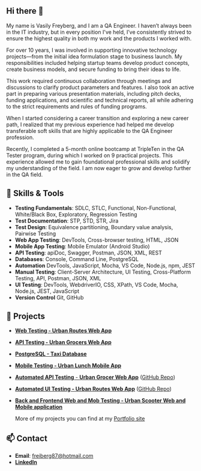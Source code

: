 ## Hi there 👋
My name is Vasily Freyberg, and I am a QA Engineer.
I haven’t always been in the IT industry, but in every position I've held, I’ve consistently strived to ensure the highest quality in both my work and the products I worked with.

For over 10 years, I was involved in supporting innovative technology projects—from the initial idea formulation stage to business launch. My responsibilities included helping startup teams develop product concepts, create business models, and secure funding to bring their ideas to life.

This work required continuous collaboration through meetings and discussions to clarify product parameters and features. I also took an active part in preparing various presentation materials, including pitch decks, funding applications, and scientific and technical reports, all while adhering to the strict requirements and rules of funding programs.

When I started considering a career transition and exploring a new career path, I realized that my previous experience had helped me develop transferable soft skills that are highly applicable to the QA Engineer profession.

Recently, I completed a 5-month online bootcamp at TripleTen in the QA Tester program, during which I worked on 9 practical projects. This experience allowed me to gain foundational professional skills and solidify my understanding of the field. I am now eager to grow and develop further in the QA field.
<!--
**Vasiliy-Freiberg/Vasiliy-Freiberg** is a ✨ _special_ ✨ repository because its `README.md` (this file) appears on your GitHub profile.

quick overview of yourself, your skills, and the projects you’re working on

-->


## 🔧 Skills & Tools

- **Testing Fundamentals**: SDLC, STLC, Functional, Non-Functional, White/Black Box, Exploratory, Regression Testing
- **Test Documentation**: STP, STD, STR, Jira
- **Test Design**: Equivalence partitioning, Boundary value analysis, Pairwise Testing
- **Web App Testing**: DevTools, Cross-browser testing, HTML, JSON
- **Mobile App Testing**: Mobile Emulator (Android Studio)
- **API Testing**: apiDoc, Swagger, Postman, JSON, XML, REST
- **Databases**: Console, Command Line, PostgreSQL
- **Automation** DevTools, JavaScript, Mocha, VS Code, Node.js, npm, JEST
- **Manual Testing**: Client-Server Architecture, UI Testing, Cross-Platform Testing, API, Postman, JSON, XML
- **UI Testing**: DevTools, WebdriverIO, CSS, XPath, VS Code, Mocha, Node.js, JEST, JavaScript
- **Version Control** Git, GitHub

## 📂 Projects
<!--
- [Project Name 1](https://github.com/yourusername/project1): A short description of the project.
- [Project Name 2](https://github.com/yourusername/project2): Another project description.
-->
- [**Web Testing - Urban Routes Web App**](https://www.notion.so/Web-Testing-Urban-Routes-Web-App-13f3b499e9bf80cea75dcfc8e661717d)

- [**API Testing - Urban Grocers Web App**](https://www.notion.so/API-Testing-Urban-Grocers-Web-App-13f3b499e9bf80148ebafd5ec1f64056?pvs=21)

- [**PostgreSQL - Taxi Database**](https://www.notion.so/PostgreSQL-Taxi-Database-1403b499e9bf8075965ef686a8887d98?pvs=21)

- [**Mobile Testing - Urban Lunch Mobile App**](https://www.notion.so/Mobile-Testing-Urban-Lunch-Mobile-App-1403b499e9bf80dc9ce7f07cc40a6e37?pvs=21)

- [**Automated API Testing** - **Urban Grocer Web App**](https://www.notion.so/Automated-API-Testing-Urban-Grocer-Web-App-1403b499e9bf808c8914f6eaf032538b?pvs=21) ([GitHub Repo](https://github.com/Vasiliy-Freiberg/Automated-API-Testing---Urban-Grocer-Web-App))

- [**Automated UI Testing - Urban Routes Web App**](https://www.notion.so/Automated-UI-Testing-Urban-Routes-Web-App-1403b499e9bf806cb472e7e15c4f1319?pvs=21) ([GitHub Repo](https://github.com/Vasiliy-Freiberg/Automated-UI-Testing---Urban-Routes-Web-App))

- [**Back and Frontend Web and Mob Testing - Urban Scooter Web and Mobile application**](https://www.notion.so/Back-and-Frontend-Web-and-Mob-Testing-Urban-Scooter-Web-and-Mobile-application-1403b499e9bf805384f3c8e824b45269?pvs=21)

  More of my projects you can find at my [Portfolio site](https://absorbed-goose-dca.notion.site/Portfolio-1293b499e9bf80e089f7c34c05d855e4)

## 📫 Contact
- **Email**: freiberg87@hotmail.com
- [**LinkedIn**](http://www.linkedin.com/in/vasiliy-freiberg)
